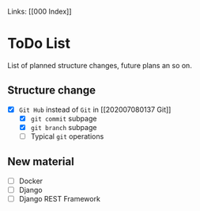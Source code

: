 Links: [[000 Index]]

# ToDo List
List of planned structure changes, future plans an so on.

## Structure change
- [x] `Git Hub` instead of `Git` in [[202007080137 Git]]
	- [x] `git commit` subpage
	- [x] `git branch` subpage
	- [ ] Typical `git` operations

## New material
- [ ] Docker
- [ ] Django
- [ ] Django REST Framework
